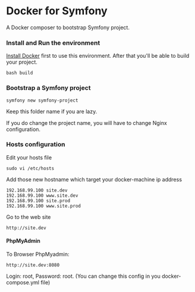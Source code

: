 Docker for Symfony
==================

A Docker composer to bootstrap Symfony project. 

### Install and Run the environment
    
[Install Docker](http://docs.docker.com/engine/installation/) first to use this environment.
After that you'll be able to build your project.
    
    bash build
 
### Bootstrap a Symfony project

    symfony new symfony-project

Keep this folder name if you are lazy. 

If you do change the project name, you will have to change Nginx configuration.

### Hosts configuration

Edit your hosts file

    sudo vi /etc/hosts
    
Add those new hostname which target your docker-machine ip address

    192.168.99.100 site.dev
    192.168.99.100 www.site.dev
    192.168.99.100 site.prod
    192.168.99.100 www.site.prod
    
Go to the web site

    http://site.dev
    
#### PhpMyAdmin

To Browser PhpMyadmin:

    http://site.dev:8080
    
Login: root, Password: root. (You can change this config in you docker-compose.yml file)
    